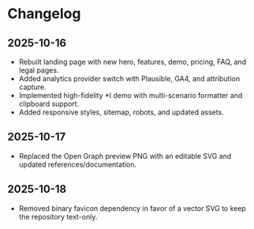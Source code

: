 # Changelog

## 2025-10-16
- Rebuilt landing page with new hero, features, demo, pricing, FAQ, and legal pages.
- Added analytics provider switch with Plausible, GA4, and attribution capture.
- Implemented high-fidelity *I demo with multi-scenario formatter and clipboard support.
- Added responsive styles, sitemap, robots, and updated assets.

## 2025-10-17
- Replaced the Open Graph preview PNG with an editable SVG and updated references/documentation.

## 2025-10-18
- Removed binary favicon dependency in favor of a vector SVG to keep the repository text-only.
